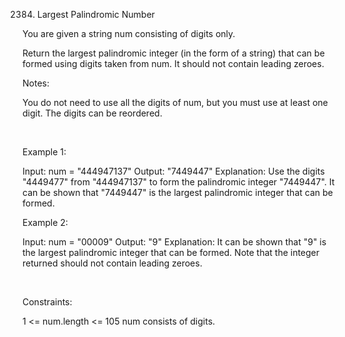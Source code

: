 2384. Largest Palindromic Number

You are given a string num consisting of digits only.

Return the largest palindromic integer (in the form of a string) that can be formed using digits taken from num. It should not contain leading zeroes.

Notes:

You do not need to use all the digits of num, but you must use at least one digit.
The digits can be reordered.

 

Example 1:

Input: num = "444947137"
Output: "7449447"
Explanation: 
Use the digits "4449477" from "444947137" to form the palindromic integer "7449447".
It can be shown that "7449447" is the largest palindromic integer that can be formed.


Example 2:

Input: num = "00009"
Output: "9"
Explanation: 
It can be shown that "9" is the largest palindromic integer that can be formed.
Note that the integer returned should not contain leading zeroes.


 

Constraints:

1 <= num.length <= 105
num consists of digits.